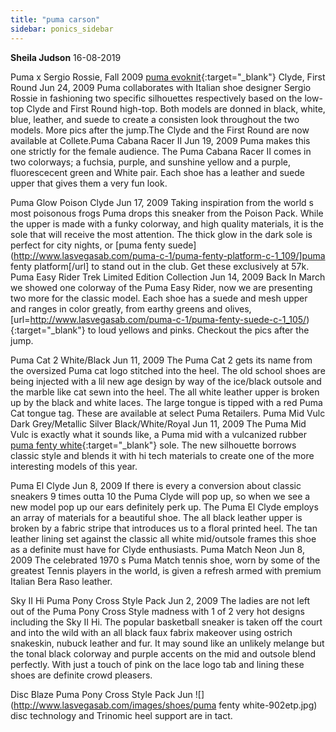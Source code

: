```yaml
---
title: "puma carson"
sidebar: ponics_sidebar
---
```


**Sheila Judson** 16-08-2019

Puma x Sergio Rossie, Fall 2009 [puma evoknit](http://www.lasvegasab.com/puma-c-1/puma-evoknit-c-1_100/){:target="_blank"} Clyde, First Round Jun 24, 2009 Puma collaborates with Italian shoe designer Sergio Rossie in fashioning two specific silhouettes respectively based on the low-top Clyde and First Round high-top. Both models are donned in black, white, blue, leather, and suede to create a consisten look throughout the two models. More pics after the jump.The Clyde and the First Round are now available at Collete.Puma Cabana Racer II Jun 19, 2009 Puma makes this one strictly for the female audience. The Puma Cabana Racer II comes in two colorways; a fuchsia, purple, and sunshine yellow and a purple, fluorescecent green and White pair. Each shoe has a leather and suede upper that gives them a very fun look. 

Puma Glow Poison Clyde Jun 17, 2009 Taking inspiration from the world s most poisonous frogs Puma drops this sneaker from the Poison Pack. While the upper is made with a funky colorway, and high quality materials, it is the sole that will receive the most attention. The thick glow in the dark sole is perfect for city nights, or [puma fenty suede](http://www.lasvegasab.com/puma-c-1/puma-fenty-platform-c-1_109/]puma fenty platform[/url] to stand out in the club. Get these exclusively at 57k. Puma Easy Rider Trek Limited Edition Collection Jun 14, 2009 Back In March we showed one colorway of the Puma Easy Rider, now we are presenting two more for the classic model. Each shoe has a suede and mesh upper and ranges in color greatly, from earthy greens and olives, [url=http://www.lasvegasab.com/puma-c-1/puma-fenty-suede-c-1_105/){:target="_blank"} to loud yellows and pinks. Checkout the pics after the jump. 

Puma Cat 2 White/Black Jun 11, 2009 The Puma Cat 2 gets its name from the oversized Puma cat logo stitched into the heel. The old school shoes are being injected with a lil new age design by way of the ice/black outsole and the marble like cat sewn into the heel. The all white leather upper is broken up by the black and white laces. The large tongue is tipped with a red Puma Cat tongue tag. These are available at select Puma Retailers. Puma Mid Vulc Dark Grey/Metallic Silver Black/White/Royal Jun 11, 2009 The Puma Mid Vulc is exactly what it sounds like, a Puma mid with a vulcanized rubber [puma fenty white](http://www.lasvegasab.com/puma-c-1/puma-fenty-white-c-1_55/){:target="_blank"} sole. The new silhouette borrows classic style and blends it with hi tech materials to create one of the more interesting models of this year. 

Puma El Clyde Jun 8, 2009 If there is every a conversion about classic sneakers 9 times outta 10 the Puma Clyde will pop up, so when we see a new model pop up our ears definitely perk up. The Puma El Clyde employs an array of materials for a beautiful shoe. The all black leather upper is broken by a fabric stripe that introduces us to a floral printed heel. The tan leather lining set against the classic all white mid/outsole frames this shoe as a definite must have for Clyde enthusiasts. Puma Match Neon Jun 8, 2009 The celebrated 1970 s Puma Match tennis shoe, worn by some of the greatest Tennis players in the world, is given a refresh armed with premium Italian Bera Raso leather. 

Sky II Hi Puma Pony Cross Style Pack Jun 2, 2009 The ladies are not left out of the Puma Pony Cross Style madness with 1 of 2 very hot designs including the Sky II Hi. The popular basketball sneaker is taken off the court and into the wild with an all black faux fabrix makeover using ostrich snakeskin, nubuck leather and fur. It may sound like an unlikely melange but the tonal black colorway and purple accents on the mid and outsole blend perfectly. With just a touch of pink on the lace logo tab and lining these shoes are definite crowd pleasers. 

Disc Blaze Puma Pony Cross Style Pack Jun ![](http://www.lasvegasab.com/images/shoes/puma fenty white-902etp.jpg) disc technology and Trinomic heel support are in tact.


